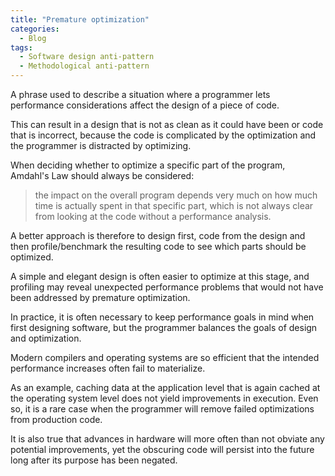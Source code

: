 ```yaml
---
title: "Premature optimization"
categories:
  - Blog
tags:
  - Software design anti-pattern
  - Methodological anti-pattern
---
```


A phrase used to describe a situation where a programmer lets performance considerations affect the design of a piece of code. 

This can result in a design that is not as clean as it could have been or code that is incorrect, because the code is complicated by the optimization and the programmer is distracted by optimizing.

When deciding whether to optimize a specific part of the program, Amdahl's Law should always be considered: 

>the impact on the overall program depends very much on how much time is actually spent in that specific part, which is not always clear from looking at the code without a performance analysis.

A better approach is therefore to design first, code from the design and then profile/benchmark the resulting code to see which parts should be optimized. 

A simple and elegant design is often easier to optimize at this stage, and profiling may reveal unexpected performance problems that would not have been addressed by premature optimization.

In practice, it is often necessary to keep performance goals in mind when first designing software, but the programmer balances the goals of design and optimization.

Modern compilers and operating systems are so efficient that the intended performance increases often fail to materialize. 

As an example, caching data at the application level that is again cached at the operating system level does not yield improvements in execution. Even so, it is a rare case when the programmer will remove failed optimizations from production code.

It is also true that advances in hardware will more often than not obviate any potential improvements, yet the obscuring code will persist into the future long after its purpose has been negated. 